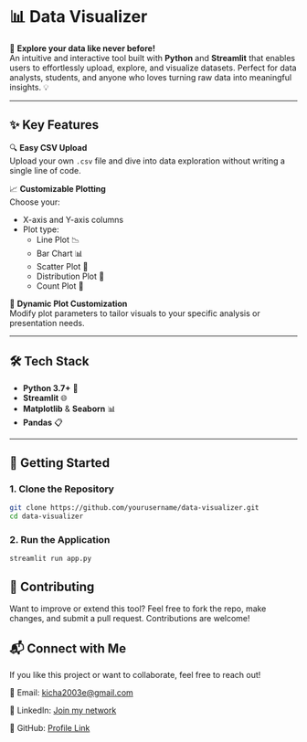 # 📊 Data Visualizer

🚀 **Explore your data like never before!**  
An intuitive and interactive tool built with **Python** and **Streamlit** that enables users to effortlessly upload, explore, and visualize datasets. Perfect for data analysts, students, and anyone who loves turning raw data into meaningful insights. 💡

---

## ✨ Key Features

🔍 **Easy CSV Upload**  
Upload your own `.csv` file and dive into data exploration without writing a single line of code.

📈 **Customizable Plotting**  
Choose your:
- X-axis and Y-axis columns  
- Plot type:  
  - Line Plot 📉  
  - Bar Chart 📊  
  - Scatter Plot 🔵  
  - Distribution Plot 📐  
  - Count Plot 🧮  

🎨 **Dynamic Plot Customization**  
Modify plot parameters to tailor visuals to your specific analysis or presentation needs.

---

## 🛠️ Tech Stack

- **Python 3.7+** 🐍
- **Streamlit** 🌐
- **Matplotlib** & **Seaborn** 📊
- **Pandas** 📋

---

## 🚀 Getting Started

### 1. Clone the Repository

```bash
git clone https://github.com/yourusername/data-visualizer.git
cd data-visualizer
```
### 2. Run the Application
```
streamlit run app.py
```

## 🤝 Contributing
Want to improve or extend this tool?
Feel free to fork the repo, make changes, and submit a pull request. Contributions are welcome!

## 📬 Connect with Me
If you like this project or want to collaborate, feel free to reach out!

📧 Email: kicha2003e@gmail.com

💼 LinkedIn: [Join my network](www.linkedin.com/in/kishore-thedeveloper)

🐙 GitHub: [Profile Link](https://github.com/Kishore003E)
